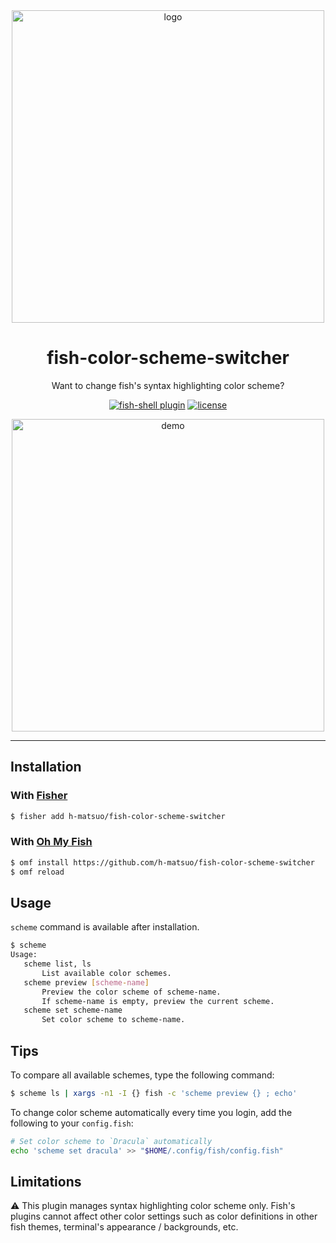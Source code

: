 <div align="center">

  <img width="500px" src="https://user-images.githubusercontent.com/19528041/57216518-fef64300-702a-11e9-8c94-e2eb8663784d.jpg" alt="logo">

  <h1>fish-color-scheme-switcher</h1>

  <p>
    Want to change fish's syntax highlighting color scheme?
  </p>

  <p>
    <a href="https://fishshell.com/"><img src="https://badgen.net/badge/fish-shell/plugin?icon=terminal" alt="fish-shell plugin"></a>
    <a href="https://github.com/h-matsuo/fish-color-scheme-switcher/blob/master/LICENSE"><img src="https://badgen.net/github/license/h-matsuo/fish-color-scheme-switcher" alt="license"></a>
  </p>

  <img width="500px" src="https://user-images.githubusercontent.com/19528041/57193163-6e106080-6f73-11e9-9319-a687327f6c63.gif" alt="demo">

</div>

---

## Installation

### With [Fisher](https://github.com/jorgebucaran/fisher)

```sh
$ fisher add h-matsuo/fish-color-scheme-switcher
```

### With [Oh My Fish](https://github.com/oh-my-fish/oh-my-fish)

```sh 
$ omf install https://github.com/h-matsuo/fish-color-scheme-switcher
$ omf reload
```

## Usage

`scheme` command is available after installation.

```sh
$ scheme
Usage:
   scheme list, ls
       List available color schemes.
   scheme preview [scheme-name]
       Preview the color scheme of scheme-name.
       If scheme-name is empty, preview the current scheme.
   scheme set scheme-name
       Set color scheme to scheme-name.
```

## Tips

To compare all available schemes, type the following command:

```sh
$ scheme ls | xargs -n1 -I {} fish -c 'scheme preview {} ; echo'
```

To change color scheme automatically every time you login, add the following to your `config.fish`:

```sh
# Set color scheme to `Dracula` automatically
echo 'scheme set dracula' >> "$HOME/.config/fish/config.fish"
```

## Limitations

:warning: This plugin manages syntax highlighting color scheme only. Fish's plugins cannot affect other color settings such as color definitions in other fish themes, terminal's appearance / backgrounds, etc.

